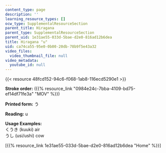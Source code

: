 ```yaml
---
content_type: page
description: ''
learning_resource_types: []
ocw_type: SupplementalResourceSection
parent_title: Hiragana
parent_type: SupplementalResourceSection
parent_uid: 1e31ae55-033d-5bae-d2e0-816ad12b6dea
title: Hiragana "u"
uid: ca74ca55-95e0-0b00-20db-78b9f5e43a32
video_files:
  video_thumbnail_file: null
video_metadata:
  youtube_id: null
---
```


{{< resource 48fcd152-94c6-f068-1ab8-116ecd5290e1 >}}

**Stroke order:** ({{% resource_link "0984e24c-7bba-4109-bd75-ef14df71fe3a" "MOV" %}})

**Printed form:** う

**Reading:** u

**Usage Examples:**  
くうき (kuuki) air  
うし (usi/ushi) cow

  
\[{{% resource_link 1e31ae55-033d-5bae-d2e0-816ad12b6dea "Home" %}}\]